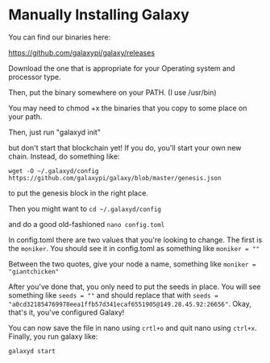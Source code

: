 # Manually Installing Galaxy

You can find our binaries here:

https://github.com/galaxypi/galaxy/releases

Download the one that is appropriate for your Operating system and processor type.

Then, put the binary somewhere on your PATH.  (I use /usr/bin)

You may need to chmod +x the binaries that you copy to some place on your path.  

Then, just run "galaxyd init"

but don't start that blockchain yet!  If you do, you'll start your own new chain.  Instead, do something like:

```
wget -O ~/.galaxyd/config https://github.com/galaxypi/galaxy/blob/master/genesis.json
```

to put the genesis block in the right place.  

Then you might want to `cd ~/.galaxyd/config`

and do a good old-fashioned `nano config.toml`

In config.toml there are two values that you're looking to change.  The first is the `moniker`.  You should see it in config.toml as something like `moniker = ""`

Between the two quotes, give your node a name, something like `moniker = "giantchicken"`

After you've done that, you only need to put the seeds in place.  You will see something like `seeds = ""` and should replace that with `seeds = "a0cd321854769978eea1ffb57d341ecaf6551905@149.28.45.92:26656"`.  Okay, that's it, you've configured Galaxy!

You can now save the file in nano using `crtl+o` and quit nano using `ctrl+x`.  Finally, you run galaxy like:

```
galaxyd start
```
